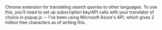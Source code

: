 Chrome extension for translating search queries to other languages. To use this, you'll need to set up subscription key/API calls with your translator of choice in popup.js -- I've been using Microsoft Azure's API, which gives 2 million free characters as of writing this.
